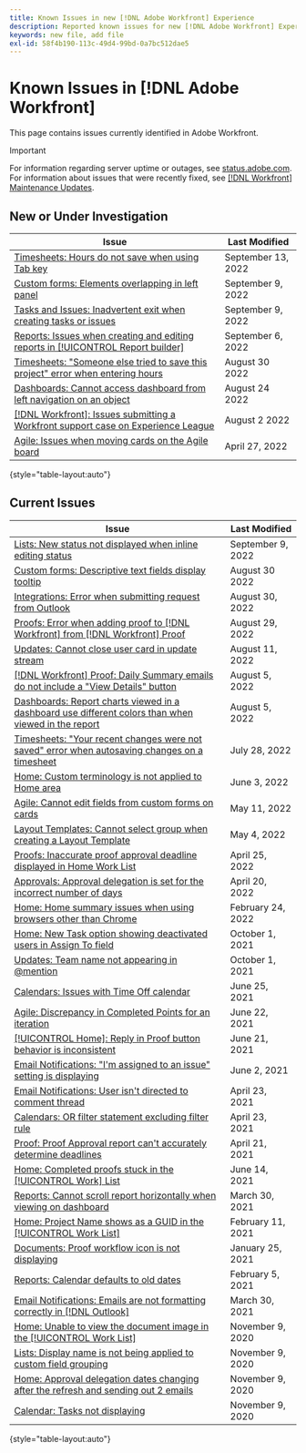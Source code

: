 ```yaml
---
title: Known Issues in new [!DNL Adobe Workfront] Experience
description: Reported known issues for new [!DNL Adobe Workfront] Experience
keywords: new file, add file
exl-id: 58f4b190-113c-49d4-99bd-0a7bc512dae5
---
```

# Known Issues in [!DNL Adobe Workfront]

This page contains issues currently identified in Adobe Workfront.

>[!IMPORTANT]
>
>For information regarding server uptime or outages, see [status.adobe.com](https://status.adobe.com). For information about issues that were recently fixed, see [[!DNL Workfront] Maintenance Updates](../maintenance/current-updates.md).

## New or Under Investigation

| **Issue** | **Last Modified** |
|---|---|
| [Timesheets: Hours do not save when using Tab key](known-issues-workfront/wf-timesheets-hours-do-not-save-when-using-tab.md) | September 13, 2022 |
| [Custom forms: Elements overlapping in left panel](known-issues-workfront/wf-custom-forms-message-causes-element-overlap.md) | September 9, 2022 |
| [Tasks and Issues: Inadvertent exit when creating tasks or issues](known-issues-workfront/wf-inadvertent-exit-creating-tasks-or-issues.md) | September 9, 2022 |
| [Reports: Issues when creating and editing reports in [!UICONTROL Report builder]](known-issues-workfront/wf-reports-builder-degraded-performance.md) | September 6, 2022 |
| [Timesheets: "Someone else tried to save this project" error when entering hours](known-issues-workfront/wf-timesheets-not-autosaving-due-to-error.md) | August 30 2022 |
| [Dashboards: Cannot access dashboard from left navigation on an object](known-issues-workfront/wf-dashboards-cannot-open-from-left-nav.md) | August 24 2022 |
| [[!DNL Workfront]: Issues submitting a Workfront support case on Experience League](known-issues-workfront/wf-support-issues-submitting-support-case.md) | August 2 2022 |
| [Agile: Issues when moving cards on the Agile board](known-issues-workfront/wf-agile-issues-moving-cards.md) | April 27, 2022 |

{style="table-layout:auto"}

## Current Issues

| **Issue** | **Last Modified** |
| -------------------------------------------------------------------------------------------------- | ----------------- |
| [Lists: New status not displayed when inline editing status](known-issues-workfront/wf-lists-inline-edit-does-not-show-new-status.md) | September 9, 2022 |
| [Custom forms: Descriptive text fields display tooltip](known-issues-workfront/wf-custom-forms-descriptive-text-tooltip.md) | August 30 2022 |
| [Integrations: Error when submitting request from Outlook ](known-issues-workfront/wf-integrations-error-when-creating-request-from-outlook.md) | August 30, 2022 |
| [Proofs: Error when adding proof to [!DNL Workfront] from [!DNL Workfront] Proof](known-issues-workfront-proof/proof-error-when-linking-proof-to-wf-from-phq.md) | August 29, 2022 |
| [Updates: Cannot close user card in update stream](known-issues-workfront/wf-updates-cant-close-user-card.md) | August 11, 2022 |
| [[!DNL Workfront] Proof: Daily Summary emails do not include a "View Details" button](known-issues-workfront-proof/proof-daily-summary-email-no-view-details-button.md) | August 5, 2022 |
| [Dashboards: Report charts viewed in a dashboard use different colors than when viewed in the report](known-issues-workfront/wf-dashboard-reports-wrong-color.md) | August 5, 2022 |
| [Timesheets: "Your recent changes were not saved" error when autosaving changes on a timesheet](known-issues-workfront/wf-timesheets-recent-changes-not-saved-error.md) | July 28, 2022 |
| [Home: Custom terminology is not applied to Home area](known-issues-workfront/wf-home-custom-term-not-applied-to-home.md) | June 3, 2022 |
| [Agile: Cannot edit fields from custom forms on cards](known-issues-workfront/wf-agile-cannot-edit-fields-custom-cards.md) | May 11, 2022 |
| [Layout Templates: Cannot select group when creating a Layout Template](known-issues-workfront/wf-layout-templ-cannot-select-group.md) | May 4, 2022 |
| [Proofs: Inaccurate proof approval deadline displayed in Home Work List](known-issues-workfront-proof/inaccurate-proof-approval-deadline-displayed.md) | April 25, 2022 |
| [Approvals: Approval delegation is set for the incorrect number of days](known-issues-workfront/wf-approval-delegation-incorrect-number-of-days.md) | April 20, 2022 |
| [Home: Home summary issues when using browsers other than Chrome](known-issues-workfront/wf-home-summary-issues-when-not-using-chrome.md) | February 24, 2022 |
| [Home: New Task option showing deactivated users in Assign To field](known-issues-workfront/wf-home-new-task-option-showing-deactivated-users.md) | October 1, 2021 |
| [Updates: Team name not appearing in @mention](known-issues-workfront/wf-updates-team-name-not-in-mention.md) | October 1, 2021 |
| [Calendars: Issues with Time Off calendar](known-issues-workfront/wf-calendars-issue-time-off.md) | June 25, 2021 |
| [Agile: Discrepancy in Completed Points for an iteration](known-issues-workfront/wf-agile-discrepancy-in-completed-points.md) | June 22, 2021 |
| [[!UICONTROL Home]: Reply in Proof button behavior is inconsistent](known-issues-workfront-proof/reply-in-proof-button-behavior-is-inconsistent.md) | June 21, 2021 |
| [Email Notifications: "I'm assigned to an issue" setting is displaying](known-issues-workfront/wf-email-notif-im-assigned-to-issue-displaying.md) | June 2, 2021 |
| [Email Notifications: User isn't directed to comment thread](known-issues-workfront/wf-email-notif-user-not-directed-to-thread.md) | April 23, 2021 |
| [Calendars: OR filter statement excluding filter rule](known-issues-workfront/wf-calendars-or-filter-statement.md) | April 23, 2021 |
| [Proof: Proof Approval report can't accurately determine deadlines](known-issues-workfront-proof/proof-approval-report-cant-accurately-determine-deadlines.md) | April 21, 2021 |
| [Home: Completed proofs stuck in the [!UICONTROL Work] List](known-issues-workfront-proof/completed-proofs-stuck-in-the-work-list.md) | June 14, 2021 |
| [Reports: Cannot scroll report horizontally when viewing on dashboard](known-issues-workfront/wf-reports-cannot-scroll-horizontally.md) | March 30, 2021 |
| [Home: Project Name shows as a GUID in the [!UICONTROL Work List]](known-issues-workfront/wf-home-project-name-shows-as-guid.md) | February 11, 2021 |
| [Documents: Proof workflow icon is not displaying](known-issues-workfront-proof/proof-workflow-icon-is-not-displaying.md) | January 25, 2021 |
| [Reports: Calendar defaults to old dates](known-issues-workfront/wf-reports-caledar-defaults-to-old-dates.md) | February 5, 2021 |
| [Email Notifications: Emails are not formatting correctly in [!DNL Outlook]](known-issues-workfront/wf-email-notif-not-formatting-in-outlook.md) | March 30, 2021 |
| [Home: Unable to view the document image in the [!UICONTROL Work List]](known-issues-workfront/wf-home-unable-to-view-document-image.md) | November 9, 2020 |
| [Lists: Display name is not being applied to custom field grouping](known-issues-workfront/wf-lists-display-name-not-applied-to-grouping.md) | November 9, 2020 |
| [Home: Approval delegation dates changing after the refresh and sending out 2 emails](known-issues-workfront/wf-home-approval-delegation-dates-changing.md) | November 9, 2020 |
| [Calendar: Tasks not displaying](known-issues-workfront/wf-calendar-tasks-not-displaying.md) | November 9, 2020 |

{style="table-layout:auto"}


<!--


-->

